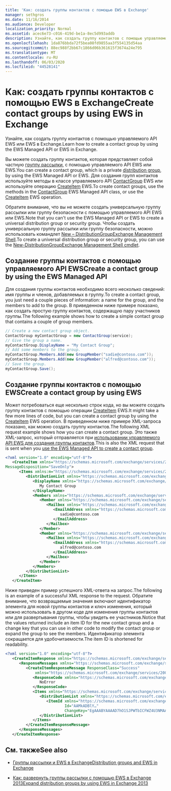 ```yaml
---
title: 'Как: создать группы контактов с помощью EWS в Exchange'
manager: sethgros
ms.date: 11/16/2014
ms.audience: Developer
localization_priority: Normal
ms.assetid: acec6e73-c016-419d-be1a-8ec5d993addb
description: Узнайте, как создать группу контактов с помощью управляемого API EWS или EWS в Exchange.
ms.openlocfilehash: 1da876bbda72f5bea08fd9855aa3f554135d54aa
ms.sourcegitcommit: 88ec988f2bb67c1866d06b361615f3674a24e795
ms.translationtype: MT
ms.contentlocale: ru-RU
ms.lasthandoff: 06/03/2020
ms.locfileid: "44528141"
---
```

# <a name="create-contact-groups-by-using-ews-in-exchange"></a><span data-ttu-id="b3026-103">Как: создать группы контактов с помощью EWS в Exchange</span><span class="sxs-lookup"><span data-stu-id="b3026-103">Create contact groups by using EWS in Exchange</span></span>

<span data-ttu-id="b3026-104">Узнайте, как создать группу контактов с помощью управляемого API EWS или EWS в Exchange.</span><span class="sxs-lookup"><span data-stu-id="b3026-104">Learn how to create a contact group by using the EWS Managed API or EWS in Exchange.</span></span>
  
<span data-ttu-id="b3026-105">Вы можете создать группу контактов, которая представляет собой частную [группу рассылки](distribution-groups-and-ews-in-exchange.md), с помощью управляемого API EWS или EWS.</span><span class="sxs-lookup"><span data-stu-id="b3026-105">You can create a contact group, which is a private [distribution group](distribution-groups-and-ews-in-exchange.md), by using the EWS Managed API or EWS.</span></span> <span data-ttu-id="b3026-106">Для создания групп контактов используйте методы в классе управляемого API [ContactGroup](https://msdn.microsoft.com/library/office/microsoft.exchange.webservices.data.contactgroup%28v=exchg.80%29.aspx) EWS или используйте операцию [CreateItem](https://msdn.microsoft.com/library/78a52120-f1d0-4ed7-8748-436e554f75b6%28Office.15%29.aspx) EWS.</span><span class="sxs-lookup"><span data-stu-id="b3026-106">To create contact groups, use the methods in the [ContactGroup](https://msdn.microsoft.com/library/office/microsoft.exchange.webservices.data.contactgroup%28v=exchg.80%29.aspx) EWS Managed API class, or use the [CreateItem](https://msdn.microsoft.com/library/78a52120-f1d0-4ed7-8748-436e554f75b6%28Office.15%29.aspx) EWS operation.</span></span> 
  
<span data-ttu-id="b3026-107">Обратите внимание, что вы не можете создать универсальную группу рассылки или группу безопасности с помощью управляемого API EWS или EWS.</span><span class="sxs-lookup"><span data-stu-id="b3026-107">Note that you can't use the EWS Managed API or EWS to create a universal distribution group or security group.</span></span> <span data-ttu-id="b3026-108">Чтобы создать универсальную группу рассылки или группу безопасности, можно использовать командлет [New – DistributionGroup](https://technet.microsoft.com/library/aa998856%28v=exchg.150%29.aspx)[Exchange Management Shell](https://msdn.microsoft.com/library/ff326159%28v=exchg.140%29.aspx).</span><span class="sxs-lookup"><span data-stu-id="b3026-108">To create a universal distribution group or security group, you can use the [New-DistributionGroup](https://technet.microsoft.com/library/aa998856%28v=exchg.150%29.aspx)[Exchange Management Shell cmdlet](https://msdn.microsoft.com/library/ff326159%28v=exchg.140%29.aspx).</span></span> 
  
## <a name="create-a-contact-group-by-using-the-ews-managed-api"></a><span data-ttu-id="b3026-109">Создание группы контактов с помощью управляемого API EWS</span><span class="sxs-lookup"><span data-stu-id="b3026-109">Create a contact group by using the EWS Managed API</span></span>
<span data-ttu-id="b3026-110"><a name="bk_EWSMA"> </a></span><span class="sxs-lookup"><span data-stu-id="b3026-110"><a name="bk_EWSMA"> </a></span></span>

<span data-ttu-id="b3026-111">Для создания группы контактов необходимо всего несколько сведений: имя группы и членов, добавляемых в группу.</span><span class="sxs-lookup"><span data-stu-id="b3026-111">To create a contact group, you just need a couple pieces of information: a name for the group, and the members to add to the group.</span></span> <span data-ttu-id="b3026-112">В приведенном ниже примере показано, как создать простую группу контактов, содержащую пару участников группы.</span><span class="sxs-lookup"><span data-stu-id="b3026-112">The following example shows how to create a simple contact group that contains a couple of group members.</span></span>
  
```cs
// Create a new contact group object.
ContactGroup myContactGroup = new ContactGroup(service);
// Give the group a name.
myContactGroup.DisplayName = "My Contact Group";
// Add some members to the group.
myContactGroup.Members.Add(new GroupMember("sadie@contoso.com"));
myContactGroup.Members.Add(new GroupMember("alfred@contoso.com"));
// Save the group.
myContactGroup.Save();

```

## <a name="create-a-contact-group-by-using-ews"></a><span data-ttu-id="b3026-113">Создание группы контактов с помощью EWS</span><span class="sxs-lookup"><span data-stu-id="b3026-113">Create a contact group by using EWS</span></span>
<span data-ttu-id="b3026-114"><a name="bk_EWSMA"> </a></span><span class="sxs-lookup"><span data-stu-id="b3026-114"><a name="bk_EWSMA"> </a></span></span>

<span data-ttu-id="b3026-115">Может потребоваться еще несколько строк кода, но вы можете создать группу контактов с помощью операции [CreateItem](https://msdn.microsoft.com/library/78a52120-f1d0-4ed7-8748-436e554f75b6%28Office.15%29.aspx) EWS.</span><span class="sxs-lookup"><span data-stu-id="b3026-115">It might take a few more lines of code, but you can create a contact group by using the [CreateItem](https://msdn.microsoft.com/library/78a52120-f1d0-4ed7-8748-436e554f75b6%28Office.15%29.aspx) EWS operation.</span></span> <span data-ttu-id="b3026-116">В приведенном ниже примере XML-запроса показано, как можно создать группу контактов.</span><span class="sxs-lookup"><span data-stu-id="b3026-116">The following XML request example shows how you can create a contact group.</span></span> <span data-ttu-id="b3026-117">Это также XML-запрос, который отправляется при [использовании управляемого API EWS для создания группы контактов](#bk_EWSMA).</span><span class="sxs-lookup"><span data-stu-id="b3026-117">This is also the XML request that is sent when you [use the EWS Managed API to create a contact group](#bk_EWSMA).</span></span>
  
```XML
<?xml version="1.0" encoding="utf-8"?>
   <CreateItem xmlns="https://schemas.microsoft.com/exchange/services/2006/messages" 
MessageDisposition="SaveOnly">
      <Items xmlns:m="https://schemas.microsoft.com/exchange/services/2006/messages">
         <DistributionList xmlns="https://schemas.microsoft.com/exchange/services/2006/types">
            <DisplayName xmlns="https://schemas.microsoft.com/exchange/services/2006/types">
               My Contact Group
            </DisplayName>
            <Members xmlns="https://schemas.microsoft.com/exchange/services/2006/types">
               <Member xmlns="https://schemas.microsoft.com/exchange/services/2006/types">
                  <Mailbox xmlns="https://schemas.microsoft.com/exchange/services/2006/types">
                     <EmailAddress xmlns="https://schemas.microsoft.com/exchange/services/2006/types">
                        sadie@contoso.com
                     </EmailAddress>
                  </Mailbox>
               </Member>
               <Member xmlns="https://schemas.microsoft.com/exchange/services/2006/types">
                  <Mailbox xmlns="https://schemas.microsoft.com/exchange/services/2006/types">
                     <EmailAddress xmlns="https://schemas.microsoft.com/exchange/services/2006/types">
                        alfred@contoso.com
                     </EmailAddress>
                  </Mailbox>
               </Member>
            </Members>
         </DistributionList>
      </Items>
   </CreateItem>
```

<span data-ttu-id="b3026-118">Ниже приведен пример успешного XML-ответа на запрос.</span><span class="sxs-lookup"><span data-stu-id="b3026-118">The following is an example of a successful XML response to the request.</span></span> <span data-ttu-id="b3026-119">Обратите внимание, что возвращаемые значения включают идентификатор элемента для новой группы контактов и ключ изменения, который можно использовать в другом коде для изменения группы контактов или для развертывания группы, чтобы увидеть ее участников.</span><span class="sxs-lookup"><span data-stu-id="b3026-119">Notice that the values returned include an item ID for the new contact group and a change key that you can use in other code to modify the contact group or expand the group to see the members.</span></span> <span data-ttu-id="b3026-120">Идентификатор элемента сокращается для удобочитаемости.</span><span class="sxs-lookup"><span data-stu-id="b3026-120">The item ID is shortened for readability.</span></span>
  
```XML
<?xml version="1.0" encoding="utf-8"?>
   <CreateItemResponse xmlns="https://schemas.microsoft.com/exchange/services/2006/messages">
      <ResponseMessages xmlns="https://schemas.microsoft.com/exchange/services/2006/messages">
         <CreateItemResponseMessage ResponseClass="Success" 
             xmlns="https://schemas.microsoft.com/exchange/services/2006/messages">
            <ResponseCode xmlns="https://schemas.microsoft.com/exchange/services/2006/messages">
               NoError
            </ResponseCode>
            <Items xmlns="https://schemas.microsoft.com/exchange/services/2006/messages">
               <DistributionList xmlns="https://schemas.microsoft.com/exchange/services/2006/types">
                  <ItemId xmlns="https://schemas.microsoft.com/exchange/services/2006/types" 
                          Id="AAMkADBlY…" 
                          ChangeKey="EgAAABYAAAAD7hO1SJPWTbICFWZ4U3NMAABXzQiK" />
               </DistributionList>
            </Items>
         </CreateItemResponseMessage>
      </ResponseMessages>
   </CreateItemResponse>
```

## <a name="see-also"></a><span data-ttu-id="b3026-121">См. также</span><span class="sxs-lookup"><span data-stu-id="b3026-121">See also</span></span>


- [<span data-ttu-id="b3026-122">Группы рассылки и EWS в Exchange</span><span class="sxs-lookup"><span data-stu-id="b3026-122">Distribution groups and EWS in Exchange</span></span>](distribution-groups-and-ews-in-exchange.md)
    
- [<span data-ttu-id="b3026-123">Как: развернуть группы рассылки с помощью EWS в Exchange 2013</span><span class="sxs-lookup"><span data-stu-id="b3026-123">Expand distribution groups by using EWS in Exchange 2013</span></span>](how-to-expand-distribution-groups-by-using-ews-in-exchange-2013.md)
    

